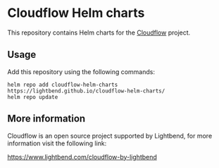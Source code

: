 # Cloudflow Helm charts

This repository contains Helm charts for the [Cloudflow](https://cloudflow.io) project. 

## Usage

Add this repository using the following commands:

```
helm repo add cloudflow-helm-charts https://lightbend.github.io/cloudflow-helm-charts/ 
helm repo update
```

## More information

Cloudflow is an open source project supported by Lightbend, for more information visit the following link:

https://www.lightbend.com/cloudflow-by-lightbend
